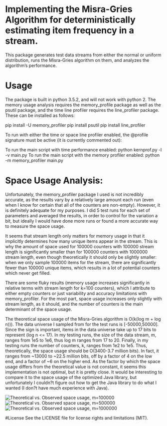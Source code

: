 # Implementing the Misra-Gries Algorithm for deterministically estimating item frequency in a stream. 

This package generates test data streams from either the normal or uniform distribution, runs the Misra-Gries algorithm on them, and analyzes the algorithm’s performance.

# Usage
The package is built in python 3.5.2, and will not work with python 2. The memory usage analysis requires the memory_profile package as well as the psutil package, and the time line profiler requires the line_profiler package. These can be installed as follows:

pip install -U memory_profiler
pip install psutil
pip install line_profiler

To run with either the time or space line profiler enabled, the @profile signature must be active (it is currently commented out):

To run the main script with time performance enabled: python kernprof.py -l -v main.py
To run the main script with the memory profiler enabled: python -m memory_profiler main.py


# Space Usage Analysis:

Unfortunately, the memory_profiler package I used is not incredibly accurate, as the results vary by a relatively large amount each run (even when I know for certain that all of the counters are non-empty). However, it is definitely adequate for my purposes. I did 5 test runs for each set of parameters and averaged the results, in order to control for the variation a bit, but ideally I would have done more runs or found a more accurate way to measure the space usage. 

It seems that stream length only matters for memory usage in that it implicitly determines how many unique items appear in the stream. This is why  the amount of space used for 100000 counters with 100000 stream length is significantly smaller than for 100000 counters with 1000000 stream length, even though theoretically it should only be slightly smaller: when we only sample 100000 items for the stream, there are significantly fewer than 100000 unique items, which results in a lot of potential counters which never get filled. 

There are some fluky results (memory usage increases significantly in relative terms with stream length for k=100 counters), which I attribute to either empty counters or just variability and accuracy limitations with memory_profiler. For the most part, space usage increases only slightly with stream length, as it should, and the number of counters is the main determinant of the space usage.

The theoretical space usage of the Misra-Gries algorithm is O(k(log m + log n))). The data universe I sampled from for the test runs is [-50000,50000]. Since the sign is important, items in the data universe take up to 17 bits to represent (log n <= 17). In my testing runs, the size of the data stream, m, ranges from 1e5 to 1e6, thus log m ranges from 17 to 20. Finally, in my testing runs the number of counters, k, ranges from 1e2 to 1e5. Thus, theoretically, the space usage should be O(3400-3.7 million bits). In fact, it ranges from ~13000 to ~22.5 million bits, off by a factor of 4 on the low end, and a factor of ~6 on the higher end. As the factor by which the space usage differs from the theoretical value is not constant, it seems this implementation is not optimal, but it is pretty close. It would be interesting to compare it to the space usage of the optimized Java library, but unfortunately I couldn?t figure out how to get the Java library to do what I wanted (I don?t have much experience with Java).

![Theoretical vs. Observed space usage, m=100000](https://raw.githubusercontent.com/joshuaeitan/misra_gries/blob/master/m=100000.png)
![Theoretical vs. Observed space usage, m=500000](https://raw.githubusercontent.com/joshuaeitan/misra_gries/blob/master/m=500000.png)
![Theoretical vs. Observed space usage, m=1000000](https://raw.githubusercontent.com/joshuaeitan/misra_gries/blob/master/m=1000000.png)

#License
See the LICENSE file for license rights and limitations (MIT).

